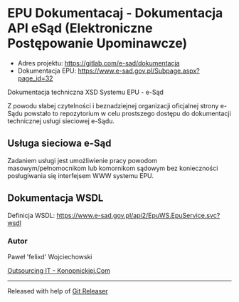 # EPU Dokumentacaj - Dokumentacja API eSąd (Elektroniczne Postępowanie Upominawcze)

* Adres projektu: https://gitlab.com/e-sad/dokumentacja
* Dokumentacja EPU: https://www.e-sad.gov.pl/Subpage.aspx?page_id=32

Dokumentacja techniczna XSD Systemu EPU - e-Sąd

Z powodu słabej czytelności i beznadziejnej organizacji oficjalnej strony e-Sądu powstało to repozytorium w celu prostszego dostępu do dokumentacji technicznej usługi sieciowej e-Sądu.

## Usługa sieciowa e-Sąd

Zadaniem usługi jest umożliwienie pracy powodom masowym/pełnomocnikom lub komornikom sądowym bez konieczności posługiwania się interfejsem WWW systemu EPU.

## Dokumentacja WSDL

Definicja WSDL: https://www.e-sad.gov.pl/api2/EpuWS.EpuService.svc?wsdl

### Autor

Paweł 'felixd' Wojciechowski

[Outsourcing IT - Konopnickiej.Com](https://konopnickiej.com)

---

Released with help of [Git Releaser](https://gitlab.com/felixd/git-releaser)
